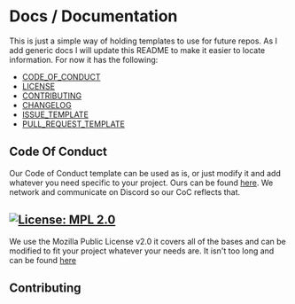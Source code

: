 # Docs / Documentation

<!-- Change the name and information here to reflect your organization or repo and its values -->

This is just a simple way of holding templates to use for future repos. As I add generic docs I will update this README to make it easier to locate information. For now it has the following:

- [CODE_OF_CONDUCT](CODE_OF_CONDUCT.md)
- [LICENSE](#license)
- [CONTRIBUTING](CONTRIBUTING.md)
- [CHANGELOG](CHANGELOG.md)
- [ISSUE_TEMPLATE](ISSUE_TEMPLATE.md)
- [PULL_REQUEST_TEMPLATE](PULL_REQUEST_TEMPLATE.md)


## Code Of Conduct

Our Code of Conduct template can be used as is, or just modify it and add whatever you need specific to your project. Ours can be found [here](CODE_OF_CONDUCT.md). We network and communicate on Discord so our CoC reflects that.

## [![License: MPL 2.0](https://img.shields.io/badge/License-MPL_2.0-brightgreen.svg)](https://opensource.org/licenses/MPL-2.0)

We use the Mozilla Public License v2.0 it covers all of the bases and can be modified to fit your project whatever your needs are. It isn't too long and can be found [here](LICENSE)

## Contributing